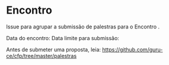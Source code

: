 # Encontro <numero-do-encontro>

Issue para agrupar a submissão de palestras para o Encontro <numero-do-encontro>.

Data do encontro: <data-do-encontro>
Data limite para submissão: <data-limite>

Antes de submeter uma proposta, leia: https://github.com/guru-ce/cfp/tree/master/palestras
